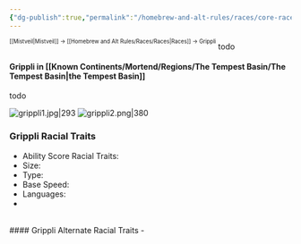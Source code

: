 ```yaml
---
{"dg-publish":true,"permalink":"/homebrew-and-alt-rules/races/core-races/grippli/"}
---
```


<sup><sup>[[Mistveil\|Mistveil]] → [[Homebrew and Alt Rules/Races/Races\|Races]] → Grippli</sup></sup>
todo 
#### Grippli in [[Known Continents/Mortend/Regions/The Tempest Basin/The Tempest Basin\|the Tempest Basin]]
todo

![grippli1.jpg|293](/img/user/Attachments/grippli1.jpg) ![grippli2.png|380](/img/user/Attachments/grippli2.png)
### Grippli Racial Traits
- Ability Score Racial Traits: 
- Size: 
- Type: 
- Base Speed: 
- Languages: 
- 
<br>
#### Grippli Alternate Racial Traits
- 
